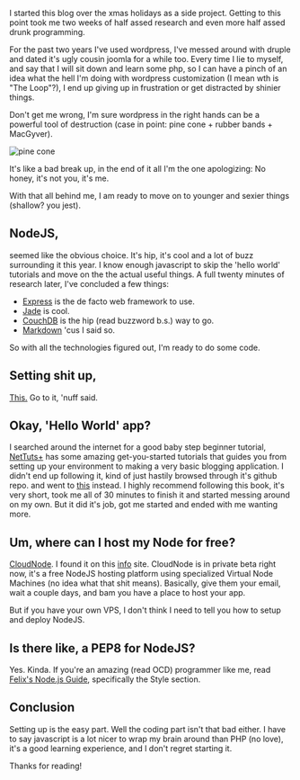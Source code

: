 I started this blog over the xmas holidays as a side project. Getting to this
point took me two weeks of half assed research and even more half assed drunk
programming.

For the past two years I've used wordpress, I've messed around with druple and
dated it's ugly cousin joomla for a while too. Every time I lie to myself, and
say that I will sit down and learn some php, so I can have a pinch of an idea 
what the hell I'm doing with wordpress customization (I mean wth is 
"The Loop"?), I end up giving up in frustration or get distracted by shinier
things.

Don't get me wrong, I'm sure wordpress in the right hands can be a powerful
tool of destruction (case in point: pine cone + rubber bands + MacGyver).

![pine cone](/images/mcgyver_cone.png)

It's like a bad break up, in the end of it all I'm the one
apologizing: No honey, it's not you, it's me.

With that all behind me, I am ready to move on to younger and sexier things 
(shallow? you jest).

NodeJS,
--------

seemed like the obvious choice. It's hip, it's cool and a lot of buzz
surrounding it this year. I know enough javascript to skip the 'hello world'
tutorials and move on the the actual useful things. A full twenty minutes of
research later, I've concluded a few things:

- [Express](expressjs.com) is the de facto web framework to use.
- [Jade](http://jade-lang.com/) is cool.
- [CouchDB](http://couchdb.apache.org/) is the hip (read buzzword b.s.) way to go.
- [Markdown](http://daringfireball.net/projects/markdown) 'cus I said so.

So with all the technologies figured out, I'm ready to do some code.

Setting shit up,
---------

[This.](http://apptob.org/) Go to it, 'nuff said.

Okay, 'Hello World' app?
---------

I searched around the internet for a good baby step beginner tutorial,
[NetTuts+](http://net.tutsplus.com/sessions/node-js-step-by-step/)
has some amazing get-you-started tutorials that guides you from setting up
your environment to making a very basic blogging application. I didn't end up
following it, kind of just hastily browsed through it's github repo. and went to
[this](http://www.nodebeginner.org/) instead. I highly recommend following this
book, it's very short, took me all of 30 minutes to finish it and started
messing around on my own. But it did it's job, got me started and ended with
me wanting more.

Um, where can I host my Node for free?
---------

[CloudNode](http://cloudno.de/). I found it on this
[info](http://www.nodecloud.org/) site. CloudNode is in private beta right now,
it's a free NodeJS hosting platform using specialized Virtual Node Machines (no
idea what that shit means). Basically, give them your email, wait a couple days,
and bam you have a place to host your app. 

But if you have your own VPS, I don't think I need to tell you how to setup and
deploy NodeJS.

Is there like, a PEP8 for NodeJS?
---------

Yes. Kinda. If you're an amazing (read OCD) programmer like me, read [Felix's
Node.js Guide](http://nodeguide.com/), specifically the Style section.

Conclusion
---------

Setting up is the easy part. Well the coding part isn't that bad either. I have
to say javascript is a lot nicer to wrap my brain around than PHP (no love),
it's a good learning experience, and I don't regret starting it.

Thanks for reading!

